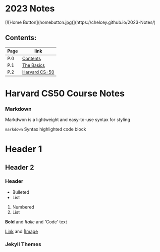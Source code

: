 # 2023 Notes

<div style”width: 29px; height: 29px”>
[![Home Button](homebutton.jpg)](https://chelcey.github.io/2023-Notes/)
</div>

## Contents:

|Page| link|
|---------|------------|
| P.0  | [Contents](https://chelcey.github.io/University-Notes/) |
| P.1 |[The Basics](https://chelcey.github.io/University-Notes/p1) |
| P.2 |[Harvard CS-50](https://chelcey.github.io/2023-Notes/p1) |


# Harvard CS50 Course Notes

### Markdown

Markdwon is a lightweight and easy-to-use syntax for styling

```markdown```
Syntax highlighted code block
# Header 1
## Header 2
### Header 

- Bulleted
- List

1. Numbered
2. List

**Bold** and _Italic_ and 'Code' text 

[Link](url) and |[Image](src) 

### Jekyll Themes

